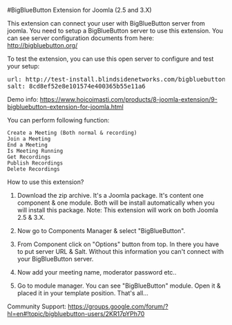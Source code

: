 #BigBlueButton Extension for Joomla (2.5 and 3.X)

This extension can connect your user with BigBlueButton server from joomla. You need to setup a BigBlueButton server to use this extension. You can see server configuration documents from here: http://bigbluebutton.org/

To test the extension, you can use this open server to configure and test your setup:
<pre>
url: http://test-install.blindsidenetworks.com/bigbluebutton/
salt: 8cd8ef52e8e101574e400365b55e11a6
</pre>
Demo info:
https://www.hoicoimasti.com/products/8-joomla-extension/9-bigbluebutton-extension-for-joomla.html
 

You can perform following function:

    Create a Meeting (Both normal & recording)
    Join a Meeting
    End a Meeting
    Is Meeting Running
    Get Recordings
    Publish Recordings
    Delete Recordings

How to use this extension?

1. Download the zip archive. It's a Joomla package. It's content one component & one module. Both will be install automatically when you will install this package. Note: This extension will work on both Joomla 2.5 & 3.X.

2. Now go to Components Manager & select "BigBlueButton".

3. From Component click on "Options" button from top. In there you have to put server URL & Salt. Without this information you can't connect with your BigBlueButton server.

4. Now add your meeting name, moderator password etc..

5. Go to module manager. You can see "BigBlueButton" module. Open it & placed it in your template position. That's all...

 

Community Support: https://groups.google.com/forum/?hl=en#!topic/bigbluebutton-users/2KR17pYPh70
